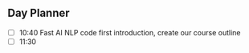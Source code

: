 ## Day Planner

- [ ] 10:40 Fast AI NLP code first introduction, create our course outline
- [ ] 11:30 